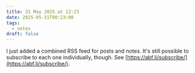 ```yaml
---
title: 31 May 2025 at 12:23
date: 2025-05-31T00:23:00
tags:
  - notes
draft: false
---
```

I just added a combined RSS feed for posts and notes. It's still possible to subscribe to each one individually, though. See [https://abf.li/subscribe/](https://abf.li/subscribe/).
